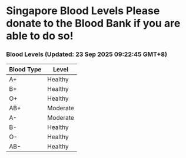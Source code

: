 Singapore Blood Levels
 Please donate to the Blood Bank if you are able to do so!
================================================================================================================================

### Blood Levels (Updated: 23 Sep 2025 09:22:45 GMT+8)
| Blood Type | Level     |
|------------|-----------|
| A+     | Healthy |
| B+     | Healthy |
| O+     | Healthy |
| AB+     | Moderate |
| A-     | Moderate |
| B-     | Healthy |
| O-     | Healthy |
| AB-     | Healthy |
